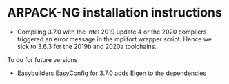 # ARPACK-NG installation instructions

* Compiling 3.7.0 with the Intel 2019 update 4 or the 2020 compilers triggered an error message
  in the mpiifort wrapper script. Hence we sick to 3.6.3 for the 2019b and 2020a toolchains.

To do for future versions
* Easybuilders EasyConfig for 3.7.0 adds Eigen to the dependencies

